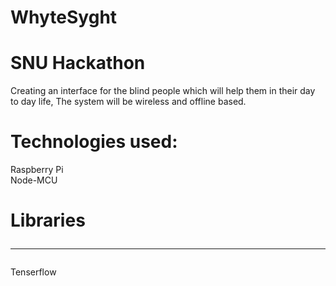 # WhyteSyght
# SNU Hackathon
Creating an interface for the blind people which will help them in their day to day life,
The system will be wireless and offline based.

# Technologies used: 
Raspberry Pi  <br> 
Node-MCU

# Libraries <hr>
Tenserflow <br>
